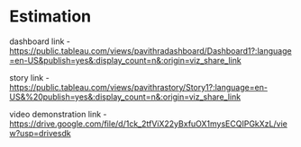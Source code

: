 # Estimation


dashboard link - https://public.tableau.com/views/pavithradashboard/Dashboard1?:language=en-US&publish=yes&:display_count=n&:origin=viz_share_link


story link - https://public.tableau.com/views/pavithrastory/Story1?:language=en-US&%20publish=yes&:display_count=n&:origin=viz_share_link


video demonstration link - https://drive.google.com/file/d/1ck_2tfViX22yBxfuOX1mysECQIPGkXzL/view?usp=drivesdk


